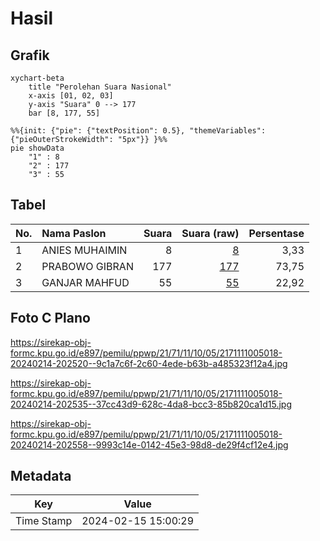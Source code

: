 # Hasil

## Grafik

```mermaid
xychart-beta
    title "Perolehan Suara Nasional"
    x-axis [01, 02, 03]
    y-axis "Suara" 0 --> 177
    bar [8, 177, 55]
```

```mermaid
%%{init: {"pie": {"textPosition": 0.5}, "themeVariables": {"pieOuterStrokeWidth": "5px"}} }%%
pie showData
    "1" : 8
    "2" : 177
    "3" : 55
```

## Tabel

| No. | Nama Paslon    | Suara | Suara (raw) | Persentase |
|:--- |:-------------- | -----:| -----------:| ----------:|
| 1   | ANIES MUHAIMIN | 8     | [8][p-1]    | 3,33       |
| 2   | PRABOWO GIBRAN | 177   | [177][p-2]  | 73,75      |
| 3   | GANJAR MAHFUD  | 55    | [55][p-3]   | 22,92      |


[p-1]: https://github.com/gigit-pemilu/pemilu-2024/blob/main/pilpres/hitung-suara/sub/21-kepulauan-riau/sub/71-kota-batam/sub/11-sagulung/sub/1005-sungai-langkai/sub/018-tps/sub/paslon-1.txt
[p-2]: https://github.com/gigit-pemilu/pemilu-2024/blob/main/pilpres/hitung-suara/sub/21-kepulauan-riau/sub/71-kota-batam/sub/11-sagulung/sub/1005-sungai-langkai/sub/018-tps/sub/paslon-2.txt
[p-3]: https://github.com/gigit-pemilu/pemilu-2024/blob/main/pilpres/hitung-suara/sub/21-kepulauan-riau/sub/71-kota-batam/sub/11-sagulung/sub/1005-sungai-langkai/sub/018-tps/sub/paslon-3.txt

## Foto C Plano

https://sirekap-obj-formc.kpu.go.id/e897/pemilu/ppwp/21/71/11/10/05/2171111005018-20240214-202520--9c1a7c6f-2c60-4ede-b63b-a485323f12a4.jpg

https://sirekap-obj-formc.kpu.go.id/e897/pemilu/ppwp/21/71/11/10/05/2171111005018-20240214-202535--37cc43d9-628c-4da8-bcc3-85b820ca1d15.jpg

https://sirekap-obj-formc.kpu.go.id/e897/pemilu/ppwp/21/71/11/10/05/2171111005018-20240214-202558--9993c14e-0142-45e3-98d8-de29f4cf12e4.jpg


## Metadata

| Key        | Value               |
| ---------- | ------------------- |
| Time Stamp | 2024-02-15 15:00:29 |



